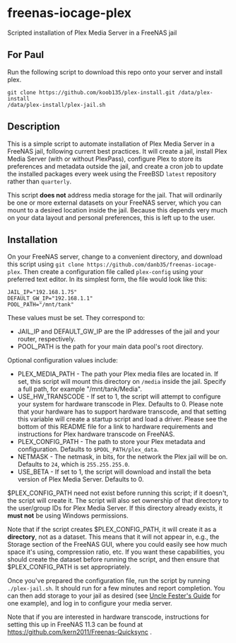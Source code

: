 # freenas-iocage-plex
Scripted installation of Plex Media Server in a FreeNAS jail

## For Paul
Run the following script to download this repo onto your server and install plex.

```
git clone https://github.com/koob135/plex-install.git /data/plex-install
/data/plex-install/plex-jail.sh
```

## Description
This is a simple script to automate installation of Plex Media Server in a FreeNAS jail, following current best practices.  It will create a jail, install Plex Media Server (with or without PlexPass), configure Plex to store its preferences and metadata outside the jail, and create a cron job to update the installed packages every week using the FreeBSD `latest` repository rather than `quarterly`.

This script **does not** address media storage for the jail.  That will ordinarily be one or more external datasets on your FreeNAS server, which you can mount to a desired location inside the jail.  Because this depends very much on your data layout and personal preferences, this is left up to the user.

## Installation
On your FreeNAS server, change to a convenient directory, and download this script using `git clone https://github.com/danb35/freenas-iocage-plex`.  Then create a configuration file called `plex-config` using your preferred text editor.  In its simplest form, the file would look like this:
```
JAIL_IP="192.168.1.75"
DEFAULT_GW_IP="192.168.1.1"
POOL_PATH="/mnt/tank"
```
These values must be set.  They correspond to:

* JAIL_IP and DEFAULT_GW_IP are the IP addresses of the jail and your router, respectively.
* POOL_PATH is the path for your main data pool's root directory.

Optional configuration values include:

* PLEX_MEDIA_PATH - The path your Plex media files are located in. If set, this script will mount this directory on `/media` inside the jail. Specify a full path, for example "/mnt/tank/Media".
* USE_HW_TRANSCODE - If set to 1, the script will attempt to configure your system for hardware transcode in Plex. Defaults to 0. Please note that your hardware has to support hardware transcode, and that setting this variable will create a startup script and load a driver. Please see the bottom of this README file for a link to hardware requirements and instructions for Plex hardware transcode on FreeNAS.
* PLEX_CONFIG_PATH - The path to store your Plex metadata and configuration.  Defaults to `$POOL_PATH/plex_data`.
* NETMASK - The netmask, in bits, for the network the Plex jail will be on. Defaults to `24`, which is `255.255.255.0`.
* USE_BETA - If set to 1, the script will download and install the beta version of Plex Media Server.  Defaults to 0.

$PLEX_CONFIG_PATH need not exist before running this script; if it doesn't, the script will create it.  The script will also set ownership of that directory to the user/group IDs for Plex Media Server.  If this directory already exists, it **must not** be using Windows permissions.

Note that if the script creates $PLEX_CONFIG_PATH, it will create it as a **directory**, not as a dataset.  This means that it will not appear in, e.g., the Storage section of the FreeNAS GUI, where you could easily see how much space it's using, compression ratio, etc.  If you want these capabilities, you should create the dataset before running the script, and then ensure that $PLEX_CONFIG_PATH is set appropriately.

Once you've prepared the configuration file, run the script by running `./plex-jail.sh`.  It should run for a few minutes and report completion.  You can then add storage to your jail as desired (see [Uncle Fester's Guide](https://www.familybrown.org/dokuwiki/doku.php?id=fester112:jails_plex#configure_a_mount_point) for one example), and log in to configure your media server.

Note that if you are interested in hardware transcode, instructions for setting this up in FreeNAS 11.3 can be found at https://github.com/kern2011/Freenas-Quicksync .
